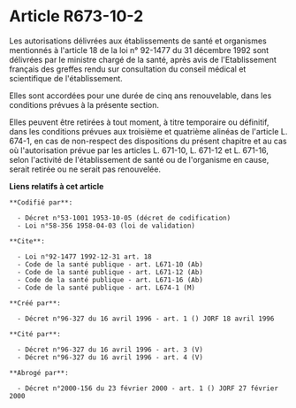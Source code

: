 # Article R673-10-2

Les autorisations délivrées aux établissements de santé et organismes mentionnés à l'article 18 de la loi n° 92-1477 du 31
décembre 1992 sont délivrées par le ministre chargé de la santé, après avis de l'Etablissement français des greffes rendu sur
consultation du conseil médical et scientifique de l'établissement.

Elles sont accordées pour une durée de cinq ans renouvelable, dans les conditions prévues à la présente section.

Elles peuvent être retirées à tout moment, à titre temporaire ou définitif, dans les conditions prévues aux troisième et
quatrième alinéas de l'article L. 674-1, en cas de non-respect des dispositions du présent chapitre et au cas où
l'autorisation prévue par les articles L. 671-10, L. 671-12 et L. 671-16, selon l'activité de l'établissement de santé ou de
l'organisme en cause, serait retirée ou ne serait pas renouvelée.

**Liens relatifs à cet article**

	**Codifié par**:

	  - Décret n°53-1001 1953-10-05 (décret de codification)
	  - Loi n°58-356 1958-04-03 (loi de validation)

	**Cite**:

	  - Loi n°92-1477 1992-12-31 art. 18
	  - Code de la santé publique - art. L671-10 (Ab)
	  - Code de la santé publique - art. L671-12 (Ab)
	  - Code de la santé publique - art. L671-16 (Ab)
	  - Code de la santé publique - art. L674-1 (M)

	**Créé par**:

	  - Décret n°96-327 du 16 avril 1996 - art. 1 () JORF 18 avril 1996

	**Cité par**:

	  - Décret n°96-327 du 16 avril 1996 - art. 3 (V)
	  - Décret n°96-327 du 16 avril 1996 - art. 4 (V)

	**Abrogé par**:

	  - Décret n°2000-156 du 23 février 2000 - art. 1 () JORF 27 février 2000
